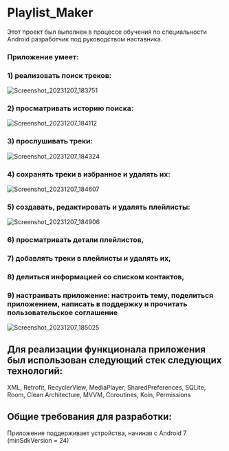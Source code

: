 # Playlist_Maker
Этот проект был выполнен в процессе обучения по специальности Android разработчик под руководством наставника.

### Приложение умеет:

### 1) реализовать поиск треков:
![Screenshot_20231207_183751](https://github.com/yantsabut/Playlist_Maker/assets/118681580/cf67f741-01d2-480f-9fa6-c998d671b783)
### 2) просматривать историю поиска:
![Screenshot_20231207_184112](https://github.com/yantsabut/Playlist_Maker/assets/118681580/bd11dce9-ddba-4575-8d0a-415cbdfc8167)
### 3) прослушивать треки:
   ![Screenshot_20231207_184324](https://github.com/yantsabut/Playlist_Maker/assets/118681580/afb826a7-9f79-47ae-848f-db1cdca9da93)
### 4) сохранять треки в избранное и удалять их:
![Screenshot_20231207_184607](https://github.com/yantsabut/Playlist_Maker/assets/118681580/0fc58978-8e08-449d-ae97-ab9a8b6009fd)
### 5) создавать, редактировать и удалять плейлисты:
![Screenshot_20231207_184906](https://github.com/yantsabut/Playlist_Maker/assets/118681580/0d677c48-0060-4e15-b0cd-3953b3c055fa)
### 6) просматривать детали плейлистов,
### 7) добавлять треки в плейлисты и удалять их,
### 8) делиться информацией со списком контактов,
### 9) настраивать приложение: настроить тему, поделиться приложением, написать в поддержку и прочитать пользовательское соглашение
![Screenshot_20231207_185025](https://github.com/yantsabut/Playlist_Maker/assets/118681580/e2d6e563-65be-4a84-b922-00f609a734c6)

## Для реализации функционала приложения был использован следующий стек следующих технологий:

XML, Retrofit, RecyclerView, MediaPlayer, SharedPreferences, SQLite, Room, Clean Architecture, MVVM, Coroutines, Koin, Permissions

## Общие требования для разработки:

 Приложение поддерживает устройства, начиная с Android 7 (minSdkVersion = 24)


